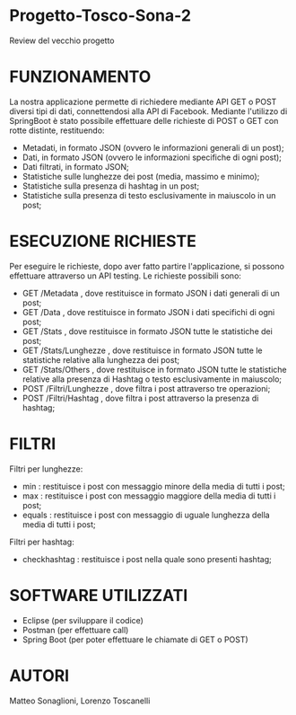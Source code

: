 # Progetto-Tosco-Sona-2
Review del vecchio progetto
# FUNZIONAMENTO

La nostra applicazione permette di richiedere mediante API GET o POST diversi tipi di dati, connettendosi alla API di Facebook.
Mediante l'utilizzo di SpringBoot è stato possibile effettuare delle richieste di POST o GET con rotte distinte, restituendo:
- Metadati, in formato JSON (ovvero le informazioni generali di un post);
- Dati, in formato JSON (ovvero le informazioni specifiche di ogni post);
- Dati filtrati, in formato JSON;
- Statistiche sulle lunghezze dei post (media, massimo e minimo);
- Statistiche sulla presenza di hashtag in un post;
- Statistiche sulla presenza di testo esclusivamente in maiuscolo in un post;

# ESECUZIONE RICHIESTE

Per eseguire le richieste, dopo aver fatto partire l'applicazione, si possono effettuare attraverso un API testing.
Le richieste possibili sono:
- GET /Metadata               , dove restituisce in formato JSON i dati generali di un post;
- GET /Data                   , dove restituisce in formato JSON i dati specifichi di ogni post;
- GET /Stats                  , dove restituisce in formato JSON tutte le statistiche dei post;
- GET /Stats/Lunghezze        , dove restituisce in formato JSON tutte le statistiche relative alla lunghezza dei post;
- GET /Stats/Others           , dove restituisce in formato JSON tutte le statistiche relative alla presenza di Hashtag o testo esclusivamente in maiuscolo;
- POST /Filtri/Lunghezze      , dove filtra i post attraverso tre operazioni;
- POST /Filtri/Hashtag        , dove filtra i post attraverso la presenza di hashtag;

# FILTRI
Filtri per lunghezze:
- min : restituisce i post con messaggio minore della media di tutti i post;
- max : restituisce i post con messaggio maggiore della media di tutti i post;
- equals : restituisce i post con messaggio di uguale lunghezza della media di tutti i post;

Filtri per hashtag:
- checkhashtag : restituisce i post nella quale sono presenti hashtag;
# SOFTWARE UTILIZZATI

- Eclipse       (per sviluppare il codice)
- Postman       (per effettuare call)
- Spring Boot   (per poter effettuare le chiamate di GET o POST)

# AUTORI

Matteo Sonaglioni,
Lorenzo Toscanelli
